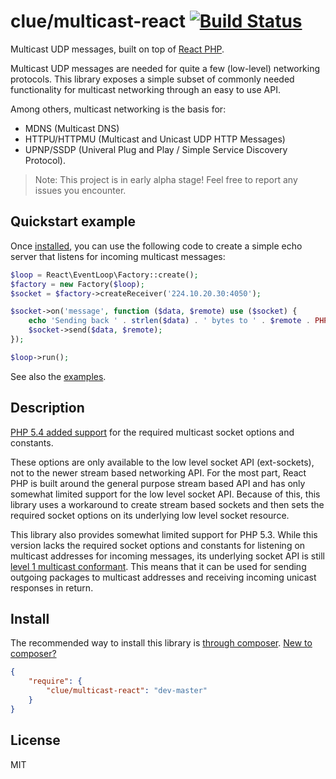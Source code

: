 # clue/multicast-react [![Build Status](https://travis-ci.org/clue/php-multicast-react.svg?branch=master)](https://travis-ci.org/clue/php-multicast-react)

Multicast UDP messages, built on top of [React PHP](http://reactphp.org/).

Multicast UDP messages are needed for quite a few (low-level) networking protocols.
This library exposes a simple subset of commonly needed functionality for
multicast networking through an easy to use API.

Among others, multicast networking is the basis for:

* MDNS (Multicast DNS)
* HTTPU/HTTPMU (Multicast and Unicast UDP HTTP Messages)
* UPNP/SSDP (Univeral Plug and Play / Simple Service Discovery Protocol).

> Note: This project is in early alpha stage! Feel free to report any issues you encounter.

## Quickstart example

Once [installed](#install), you can use the following code to create a simple
echo server that listens for incoming multicast messages:

```php
$loop = React\EventLoop\Factory::create();
$factory = new Factory($loop);
$socket = $factory->createReceiver('224.10.20.30:4050');

$socket->on('message', function ($data, $remote) use ($socket) {
    echo 'Sending back ' . strlen($data) . ' bytes to ' . $remote . PHP_EOL;
    $socket->send($data, $remote);
});

$loop->run();
```

See also the [examples](examples).

## Description

[PHP 5.4 added support](http://php.net/manual/en/migration54.global-constants.php)
for the required multicast socket options and constants.

These options are only available to the low level socket API (ext-sockets), not
to the newer stream based networking API.
For the most part, React PHP is built around the general purpose stream based API
and has only somewhat limited support for the low level socket API.
Because of this, this library uses a workaround to create stream based sockets
and then sets the required socket options on its underlying low level socket
resource.

This library also provides somewhat limited support for PHP 5.3.
While this version lacks the required socket options and constants for listening
on multicast addresses for incoming messages, its underlying socket API is still
[level 1 multicast conformant](http://www.tldp.org/HOWTO/Multicast-HOWTO-2.html#ss2.2).
This means that it can be used for sending outgoing packages to multicast addresses
and receiving incoming unicast responses in return.

## Install

The recommended way to install this library is [through composer](http://getcomposer.org). [New to composer?](http://getcomposer.org/doc/00-intro.md)

```JSON
{
    "require": {
        "clue/multicast-react": "dev-master"
    }
}
```

## License

MIT
